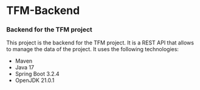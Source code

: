 # TFM-Backend
### Backend for the TFM project
This project is the backend for the TFM project. It is a REST API that allows to manage the data of the project.
It uses the following technologies:
- Maven
- Java 17
- Spring Boot 3.2.4
- OpenJDK 21.0.1